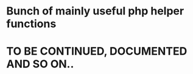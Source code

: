 Bunch of mainly useful php helper functions
===========================================

TO BE CONTINUED, DOCUMENTED AND SO ON..
=======================================
